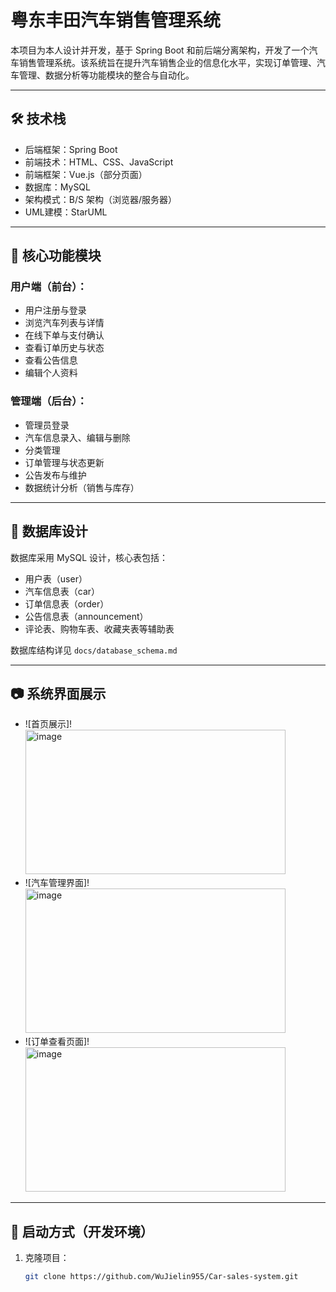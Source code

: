 # 粤东丰田汽车销售管理系统

本项目为本人设计并开发，基于 Spring Boot 和前后端分离架构，开发了一个汽车销售管理系统。该系统旨在提升汽车销售企业的信息化水平，实现订单管理、汽车管理、数据分析等功能模块的整合与自动化。

---

## 🛠️ 技术栈

- 后端框架：Spring Boot
- 前端技术：HTML、CSS、JavaScript
- 前端框架：Vue.js（部分页面）
- 数据库：MySQL
- 架构模式：B/S 架构（浏览器/服务器）
- UML建模：StarUML

---

## 🎯 核心功能模块

### 用户端（前台）：
- 用户注册与登录
- 浏览汽车列表与详情
- 在线下单与支付确认
- 查看订单历史与状态
- 查看公告信息
- 编辑个人资料

### 管理端（后台）：
- 管理员登录
- 汽车信息录入、编辑与删除
- 分类管理
- 订单管理与状态更新
- 公告发布与维护
- 数据统计分析（销售与库存）

---

## 🧩 数据库设计

数据库采用 MySQL 设计，核心表包括：

- 用户表（user）
- 汽车信息表（car）
- 订单信息表（order）
- 公告信息表（announcement）
- 评论表、购物车表、收藏夹表等辅助表

数据库结构详见 `docs/database_schema.md`

---

## 📷 系统界面展示

- ![首页展示]!<img width="416" height="231" alt="image" src="https://github.com/user-attachments/assets/81fab789-1d22-43e9-9781-4447fd668f52" />
- ![汽车管理界面]!<img width="416" height="231" alt="image" src="https://github.com/user-attachments/assets/01851b3e-5f7b-420c-9bf3-6830118b83b9" />
- ![订单查看页面]!<img width="416" height="231" alt="image" src="https://github.com/user-attachments/assets/19b000de-ef71-4897-a709-0227ad745ed4" />


---

## 🚀 启动方式（开发环境）

1. 克隆项目：
   ```bash
   git clone https://github.com/WuJielin955/Car-sales-system.git
